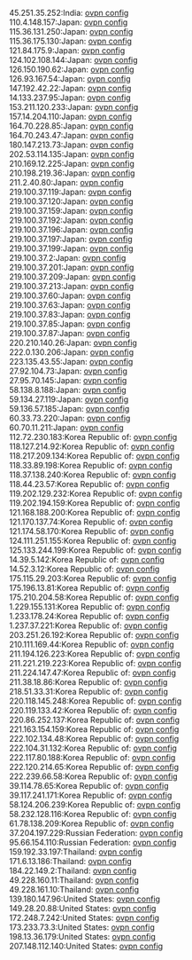 45.251.35.252:India: [ovpn config](vpn/45_251_35_252.ovpn)  
110.4.148.157:Japan: [ovpn config](vpn/110_4_148_157.ovpn)  
115.36.131.250:Japan: [ovpn config](vpn/115_36_131_250.ovpn)  
115.36.175.130:Japan: [ovpn config](vpn/115_36_175_130.ovpn)  
121.84.175.9:Japan: [ovpn config](vpn/121_84_175_9.ovpn)  
124.102.108.144:Japan: [ovpn config](vpn/124_102_108_144.ovpn)  
126.150.190.62:Japan: [ovpn config](vpn/126_150_190_62.ovpn)  
126.93.167.54:Japan: [ovpn config](vpn/126_93_167_54.ovpn)  
147.192.42.22:Japan: [ovpn config](vpn/147_192_42_22.ovpn)  
14.133.237.95:Japan: [ovpn config](vpn/14_133_237_95.ovpn)  
153.211.120.233:Japan: [ovpn config](vpn/153_211_120_233.ovpn)  
157.14.204.110:Japan: [ovpn config](vpn/157_14_204_110.ovpn)  
164.70.228.85:Japan: [ovpn config](vpn/164_70_228_85.ovpn)  
164.70.243.47:Japan: [ovpn config](vpn/164_70_243_47.ovpn)  
180.147.213.73:Japan: [ovpn config](vpn/180_147_213_73.ovpn)  
202.53.114.135:Japan: [ovpn config](vpn/202_53_114_135.ovpn)  
210.169.12.225:Japan: [ovpn config](vpn/210_169_12_225.ovpn)  
210.198.219.36:Japan: [ovpn config](vpn/210_198_219_36.ovpn)  
211.2.40.80:Japan: [ovpn config](vpn/211_2_40_80.ovpn)  
219.100.37.119:Japan: [ovpn config](vpn/219_100_37_119.ovpn)  
219.100.37.120:Japan: [ovpn config](vpn/219_100_37_120.ovpn)  
219.100.37.159:Japan: [ovpn config](vpn/219_100_37_159.ovpn)  
219.100.37.192:Japan: [ovpn config](vpn/219_100_37_192.ovpn)  
219.100.37.196:Japan: [ovpn config](vpn/219_100_37_196.ovpn)  
219.100.37.197:Japan: [ovpn config](vpn/219_100_37_197.ovpn)  
219.100.37.199:Japan: [ovpn config](vpn/219_100_37_199.ovpn)  
219.100.37.2:Japan: [ovpn config](vpn/219_100_37_2.ovpn)  
219.100.37.201:Japan: [ovpn config](vpn/219_100_37_201.ovpn)  
219.100.37.209:Japan: [ovpn config](vpn/219_100_37_209.ovpn)  
219.100.37.213:Japan: [ovpn config](vpn/219_100_37_213.ovpn)  
219.100.37.60:Japan: [ovpn config](vpn/219_100_37_60.ovpn)  
219.100.37.63:Japan: [ovpn config](vpn/219_100_37_63.ovpn)  
219.100.37.83:Japan: [ovpn config](vpn/219_100_37_83.ovpn)  
219.100.37.85:Japan: [ovpn config](vpn/219_100_37_85.ovpn)  
219.100.37.87:Japan: [ovpn config](vpn/219_100_37_87.ovpn)  
220.210.140.26:Japan: [ovpn config](vpn/220_210_140_26.ovpn)  
222.0.130.206:Japan: [ovpn config](vpn/222_0_130_206.ovpn)  
223.135.43.55:Japan: [ovpn config](vpn/223_135_43_55.ovpn)  
27.92.104.73:Japan: [ovpn config](vpn/27_92_104_73.ovpn)  
27.95.70.145:Japan: [ovpn config](vpn/27_95_70_145.ovpn)  
58.138.8.188:Japan: [ovpn config](vpn/58_138_8_188.ovpn)  
59.134.27.119:Japan: [ovpn config](vpn/59_134_27_119.ovpn)  
59.136.57.185:Japan: [ovpn config](vpn/59_136_57_185.ovpn)  
60.33.73.220:Japan: [ovpn config](vpn/60_33_73_220.ovpn)  
60.70.11.211:Japan: [ovpn config](vpn/60_70_11_211.ovpn)  
112.72.230.183:Korea Republic of: [ovpn config](vpn/112_72_230_183.ovpn)  
118.127.214.92:Korea Republic of: [ovpn config](vpn/118_127_214_92.ovpn)  
118.217.209.134:Korea Republic of: [ovpn config](vpn/118_217_209_134.ovpn)  
118.33.89.198:Korea Republic of: [ovpn config](vpn/118_33_89_198.ovpn)  
118.37.138.240:Korea Republic of: [ovpn config](vpn/118_37_138_240.ovpn)  
118.44.23.57:Korea Republic of: [ovpn config](vpn/118_44_23_57.ovpn)  
119.202.129.232:Korea Republic of: [ovpn config](vpn/119_202_129_232.ovpn)  
119.202.194.159:Korea Republic of: [ovpn config](vpn/119_202_194_159.ovpn)  
121.168.188.200:Korea Republic of: [ovpn config](vpn/121_168_188_200.ovpn)  
121.170.137.74:Korea Republic of: [ovpn config](vpn/121_170_137_74.ovpn)  
121.174.58.170:Korea Republic of: [ovpn config](vpn/121_174_58_170.ovpn)  
124.111.251.155:Korea Republic of: [ovpn config](vpn/124_111_251_155.ovpn)  
125.133.244.199:Korea Republic of: [ovpn config](vpn/125_133_244_199.ovpn)  
14.39.5.142:Korea Republic of: [ovpn config](vpn/14_39_5_142.ovpn)  
14.52.3.12:Korea Republic of: [ovpn config](vpn/14_52_3_12.ovpn)  
175.115.29.203:Korea Republic of: [ovpn config](vpn/175_115_29_203.ovpn)  
175.196.13.81:Korea Republic of: [ovpn config](vpn/175_196_13_81.ovpn)  
175.210.204.58:Korea Republic of: [ovpn config](vpn/175_210_204_58.ovpn)  
1.229.155.131:Korea Republic of: [ovpn config](vpn/1_229_155_131.ovpn)  
1.233.178.24:Korea Republic of: [ovpn config](vpn/1_233_178_24.ovpn)  
1.237.37.221:Korea Republic of: [ovpn config](vpn/1_237_37_221.ovpn)  
203.251.26.192:Korea Republic of: [ovpn config](vpn/203_251_26_192.ovpn)  
210.111.169.44:Korea Republic of: [ovpn config](vpn/210_111_169_44.ovpn)  
211.194.126.223:Korea Republic of: [ovpn config](vpn/211_194_126_223.ovpn)  
211.221.219.223:Korea Republic of: [ovpn config](vpn/211_221_219_223.ovpn)  
211.224.147.47:Korea Republic of: [ovpn config](vpn/211_224_147_47.ovpn)  
211.38.18.86:Korea Republic of: [ovpn config](vpn/211_38_18_86.ovpn)  
218.51.33.31:Korea Republic of: [ovpn config](vpn/218_51_33_31.ovpn)  
220.118.145.248:Korea Republic of: [ovpn config](vpn/220_118_145_248.ovpn)  
220.119.133.42:Korea Republic of: [ovpn config](vpn/220_119_133_42.ovpn)  
220.86.252.137:Korea Republic of: [ovpn config](vpn/220_86_252_137.ovpn)  
221.163.154.159:Korea Republic of: [ovpn config](vpn/221_163_154_159.ovpn)  
222.102.134.48:Korea Republic of: [ovpn config](vpn/222_102_134_48.ovpn)  
222.104.31.132:Korea Republic of: [ovpn config](vpn/222_104_31_132.ovpn)  
222.117.80.188:Korea Republic of: [ovpn config](vpn/222_117_80_188.ovpn)  
222.120.214.65:Korea Republic of: [ovpn config](vpn/222_120_214_65.ovpn)  
222.239.66.58:Korea Republic of: [ovpn config](vpn/222_239_66_58.ovpn)  
39.114.78.65:Korea Republic of: [ovpn config](vpn/39_114_78_65.ovpn)  
39.117.241.171:Korea Republic of: [ovpn config](vpn/39_117_241_171.ovpn)  
58.124.206.239:Korea Republic of: [ovpn config](vpn/58_124_206_239.ovpn)  
58.232.128.116:Korea Republic of: [ovpn config](vpn/58_232_128_116.ovpn)  
61.78.138.209:Korea Republic of: [ovpn config](vpn/61_78_138_209.ovpn)  
37.204.197.229:Russian Federation: [ovpn config](vpn/37_204_197_229.ovpn)  
95.66.154.110:Russian Federation: [ovpn config](vpn/95_66_154_110.ovpn)  
159.192.33.197:Thailand: [ovpn config](vpn/159_192_33_197.ovpn)  
171.6.13.186:Thailand: [ovpn config](vpn/171_6_13_186.ovpn)  
184.22.149.2:Thailand: [ovpn config](vpn/184_22_149_2.ovpn)  
49.228.160.11:Thailand: [ovpn config](vpn/49_228_160_11.ovpn)  
49.228.161.10:Thailand: [ovpn config](vpn/49_228_161_10.ovpn)  
139.180.147.96:United States: [ovpn config](vpn/139_180_147_96.ovpn)  
149.28.20.88:United States: [ovpn config](vpn/149_28_20_88.ovpn)  
172.248.7.242:United States: [ovpn config](vpn/172_248_7_242.ovpn)  
173.233.73.3:United States: [ovpn config](vpn/173_233_73_3.ovpn)  
198.13.36.179:United States: [ovpn config](vpn/198_13_36_179.ovpn)  
207.148.112.140:United States: [ovpn config](vpn/207_148_112_140.ovpn)  
